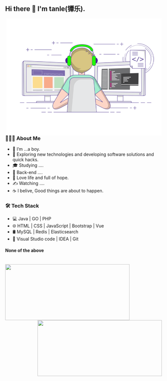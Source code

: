 ## Hi there 👋  I'm tanle(镡乐).

<img align="right" alt="GIF" src="https://raw.githubusercontent.com/devSouvik/devSouvik/master/gif3.gif" width="500" />

### 👨🏻‍💻 About Me 

- 🔭 I’m …a boy.
- 🤔 Exploring new technologies and developing software solutions and quick hacks.
- 🎓 Studying ….
- 💼 Back-end ….
- 🌱 Love life and full of hope.
- ✍️ Watching ….
- ☕ I belive, Good things are about to happen.


### 🛠 Tech Stack

- 💻 Java | GO | PHP  
- 🌐 HTML | CSS | JavaScript | Bootstrap | Vue
- 🛢  MySQL | Redis | Elasticsearch
- 🔧 Visual Studio code | IDEA | Git
#### None of the above

<br/>

<a href="空">
    <img align="left" height="180" width="400" style="display: inline-block; "
        src="https://github-readme-stats.vercel.app/api?username=madisontanle&show_icons=true" />
    <img align="right" height="180" width="400" style="display: inline-block; "
        src="https://github-readme-stats.vercel.app/api/top-langs/?username=madisontanle&layout=compact" />
</a>
